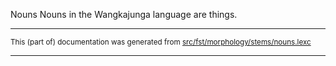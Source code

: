 Nouns
Nouns in the Wangkajunga language are things.

* * *

<small>This (part of) documentation was generated from [src/fst/morphology/stems/nouns.lexc](https://github.com/giellalt/lang-mpj/blob/main/src/fst/morphology/stems/nouns.lexc)</small>

---


